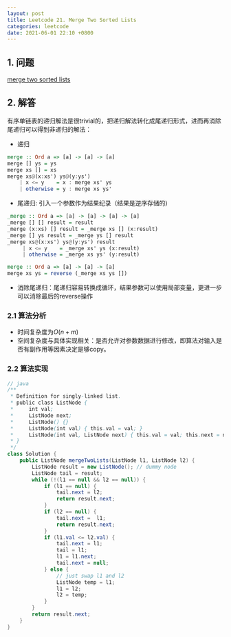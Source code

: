 ```yaml
---
layout: post
title: Leetcode 21. Merge Two Sorted Lists
categories: leetcode
date: 2021-06-01 22:10 +0800
---
```

## 1. 问题

[merge two sorted lists](https://leetcode.com/problems/merge-two-sorted-lists/)

## 2. 解答

有序单链表的递归解法是很trivial的，把递归解法转化成尾递归形式，进而再消除尾递归可以得到非递归的解法：

- 递归

```haskell
merge :: Ord a => [a] -> [a] -> [a]
merge [] ys = ys
merge xs [] = xs
merge xs@(x:xs') ys@(y:ys') 
    | x <= y    = x : merge xs' ys
    | otherwise = y : merge xs ys'
```

- 尾递归: 引入一个参数作为结果纪录（结果是逆序存储的)

```haskell
_merge :: Ord a => [a] -> [a] -> [a] -> [a]
_merge [] [] result = result
_merge (x:xs) [] result = _merge xs [] (x:result)
_merge [] ys result = _merge ys [] result
_merge xs@(x:xs') ys@(y:ys') result
     | x <= y    = _merge xs' ys (x:result)
     | otherwise = _merge xs ys' (y:result)

merge :: Ord a => [a] -> [a] -> [a]
merge xs ys = reverse (_merge xs ys [])
```

- 消除尾递归：尾递归容易转换成循环，结果参数可以使用局部变量，更进一步可以消除最后的reverse操作


### 2.1 算法分析

- 时间复杂度为$O(n + m)$
- 空间复杂度与具体实现相关：是否允许对参数数据进行修改，即算法对输入是否有副作用等因素决定是够copy。

### 2.2 算法实现

```java
// java
/**
 * Definition for singly-linked list.
 * public class ListNode {
 *     int val;
 *     ListNode next;
 *     ListNode() {}
 *     ListNode(int val) { this.val = val; }
 *     ListNode(int val, ListNode next) { this.val = val; this.next = next; }
 * }
 */
class Solution {
    public ListNode mergeTwoLists(ListNode l1, ListNode l2) {
        ListNode result = new ListNode(); // dummy node
        ListNode tail = result;
        while (!(l1 == null && l2 == null)) {
            if (l1 == null) { 
                tail.next = l2;
                return result.next;
            }
            if (l2 == null) {
                tail.next =  l1;
                return result.next;
            }
            if (l1.val <= l2.val) {
                tail.next = l1;
                tail = l1;
                l1 = l1.next;
                tail.next = null;
            } else {
                // just swap l1 and l2
                ListNode temp = l1;
                l1 = l2;
                l2 = temp;
            }
        }
        return result.next;
    }
}
```